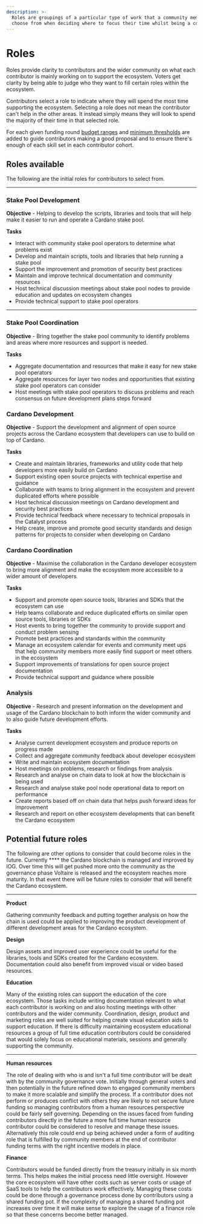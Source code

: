 ```yaml
---
description: >-
  Roles are groupings of a particular type of work that a community member will
  choose from when deciding where to focus their time whilst being a contributor
---
```


# Roles

Roles provide clarity to contributors and the wider community on what each contributor is mainly working on to support the ecosystem. Voters get clarity by being able to judge who they want to fill certain roles within the ecosystem.

Contributors select a role to indicate where they will spend the most time supporting the ecosystem. Selecting a role does not mean the contributor can't help in the other areas. It instead simply means they will look to spend the majority of their time in that selected role.

For each given funding round [budget ranges](budget-ranges.md) and [minimum thresholds](minimum-thresholds.md) are added to guide contributors making a good proposal and to ensure there's enough of each skill set in each contributor cohort.



## Roles available

The following are the initial roles for contributors to select from.

****

### Stake Pool Development

**Objective** - Helping to develop the scripts, libraries and tools that will help make it easier to run and operate a Cardano stake pool.

**Tasks**

* Interact with community stake pool operators to determine what problems exist
* Develop and maintain scripts, tools and libraries that help running a stake pool
* Support the improvement and promotion of security best practices
* Maintain and improve technical documentation and community resources
* Host technical discussion meetings about stake pool nodes to provide education and updates on ecosystem changes
* Provide technical support to stake pool operators

****

### Stake Pool Coordination

**Objective** - Bring together the stake pool community to identify problems and areas where more resources and support is needed.

**Tasks**

* Aggregate documentation and resources that make it easy for new stake pool operators
* Aggregate resources for layer two nodes and opportunities that existing stake pool operators can consider
* Host meetings with stake pool operators to discuss problems and reach consensus on future development plans steps forward



### Cardano Development

**Objective** - Support the development and alignment of open source projects across the Cardano ecosystem that developers can use to build on top of Cardano.

**Tasks**

* Create and maintain libraries, frameworks and utility code that help developers more easily build on Cardano
* Support existing open source projects with technical expertise and guidance
* Collaborate with teams to bring alignment in the ecosystem and prevent duplicated efforts where possible
* Host technical discussion meetings on Cardano development and security best practices
* Provide technical feedback where necessary to technical proposals in the Catalyst process
* Help create, improve and promote good security standards and design patterns for projects to consider when developing on Cardano



### **Cardano Coordination**

**Objective** - Maximise the collaboration in the Cardano developer ecosystem to bring more alignment and make the ecosystem more accessible to a wider amount of developers.

**Tasks**

* Support and promote open source tools, libraries and SDKs that the ecosystem can use
* Help teams collaborate and reduce duplicated efforts on similar open source tools, libraries or SDKs
* Host events to bring together the community to provide support and conduct problem sensing
* Promote best practices and standards within the community
* Manage an ecosystem calendar for events and community meet ups that help community members more easily find support or meet others in the ecosystem&#x20;
* Support improvements of translations for open source project documentation
* Provide technical support and guidance where possible



### Analysis

**Objective** - Research and present information on the development and usage of the Cardano blockchain to both inform the wider community and to also guide future development efforts.

**Tasks**

* Analyse current development ecosystem and produce reports on progress made
* Collect and aggregate community feedback about developer ecosystem
* Write and maintain ecosystem documentation
* Host meetings on problems, research or findings from analysis
* Research and analyse on chain data to look at how the blockchain is being used
* Research and analyse stake pool node operational data to report on performance
* Create reports based off on chain data that helps push forward ideas for improvement
* Research and report on other ecosystem developments that can benefit the Cardano ecosystem



## Potential future roles

The following are other options to consider that could become roles in the future. Currently **** the Cardano blockchain is managed and improved by IOG. Over time this will get pushed more onto the community as the governance phase Voltaire is released and the ecosystem reaches more maturity. In that event there will be future roles to consider that will benefit the Cardano ecosystem.

****

**Product**

Gathering community feedback and putting together analysis on how the chain is used could be applied to improving the product development of different development areas for the Cardano ecosystem.&#x20;



**Design**

Design assets and improved user experience could be useful for the libraries, tools and SDKs created for the Cardano ecosystem. Documentation could also benefit from improved visual or video based resources.



**Education**

Many of the existing roles can support the education of the core ecosystem. Those tasks include writing documentation relevant to what each contributor is working on and also hosting meetings with other contributors and the wider community. Coordination, design, product and marketing roles are well suited for helping create visual education aids to support education. If there is difficulty maintaining ecosystem educational resources a group of full time education contributors could be considered that would solely focus on educational materials, sessions and generally supporting the community.

****

**Human resources**

The role of dealing with who is and isn't a full time contributor will be dealt with by the community governance vote. Initially through general voters and then potentially in the future refined down to engaged community members to make it more scalable and simplify the process. If a contributor does not perform or produces conflict with others they are likely to not secure future funding so managing contributors from a human resources perspective could be fairly self governing. Depending on the issues faced from funding contributors directly in the future a more full time human resource contributor could be considered to resolve and manage these issues. Alternatively this role could end up being achieved under a form of auditing role that is fulfilled by community members at the end of contributor funding terms with the right incentive models in place.



**Finance**

Contributors would be funded directly from the treasury initially in six month terms. This helps makes the initial process need little oversight. However the core ecosystem will have other costs such as server costs or usage of SaaS tools to help the contributors work effectively. Managing these costs could be done through a governance process done by contributors using a shared funding pot. If the complexity of managing a shared funding pot increases over time it will make sense to explore the usage of a finance role so that these concerns become better managed.
